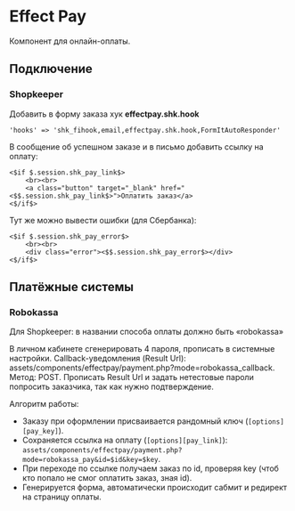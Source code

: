 # Effect Pay

Компонент для онлайн-оплаты.


## Подключение

### Shopkeeper

Добавить в форму заказа хук **effectpay.shk.hook**
```
'hooks' => 'shk_fihook,email,effectpay.shk.hook,FormItAutoResponder'
```

В сообщение об успешном заказе и в письмо добавить ссылку на оплату:
```
<$if $.session.shk_pay_link$>
    <br><br>
    <a class="button" target="_blank" href="<$$.session.shk_pay_link$>">Оплатить заказ</a>
<$/if$>
```

Тут же можно вывести ошибки (для Сбербанка):
```
<$if $.session.shk_pay_error$>
    <br><br>
    <div class="error"><$$.session.shk_pay_error$></div>
<$/if$>
```


##  Платёжные системы

### Robokassa

Для Shopkeeper: в названии способа оплаты должно быть «robokassa»

В личном кабинете сгенерировать 4 пароля, прописать в системные настройки.
Callback-уведомления (Result Url): assets/components/effectpay/payment.php?mode=robokassa_callback. Метод: POST.
Прописать Result Url и задать нетестовые пароли попросить заказчика, так как нужно подтверждение. 

Алгоритм работы:
- Заказу при оформлении присваивается рандомный ключ (`[options][pay_key]`).
- Сохраняется ссылка на оплату (`[options][pay_link]`): `assets/components/effectpay/payment.php?mode=robokassa_pay&id=$id&key=$key`.
- При переходе по ссылке получаем заказ по id, проверяя key (чтоб кто попало не смог оплатить заказ, зная id).
- Генерируется форма, автоматически происходит сабмит и редирект на страницу оплаты.